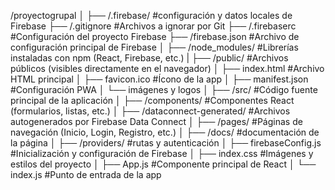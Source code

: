 /proyectogrupal
│
├── /.firebase/                       #configuración y datos locales de Firebase
├── /.gitignore                       #Archivos a ignorar por Git
├── /.firebaserc                      #Configuración del proyecto Firebase
├── /firebase.json                    #Archivo de configuración principal de Firebase
│
├── /node_modules/                    #Librerías instaladas con npm (React, Firebase, etc.)
|
├── /public/                          #Archivos públicos (visibles directamente en el navegador)
│   ├── index.html                    #Archivo HTML principal
│   ├── favicon.ico                   #Ícono de la app
│   ├── manifest.json                 #Configuración PWA
│   └── imágenes y logos
│
├── /src/                             #Código fuente principal de la aplicación
│   ├── /components/                  #Componentes React (formularios, listas, etc.)
│   ├── /dataconnect-generated/       #Archivos autogenerados por Firebase Data Connect
│   ├── /pages/                       #Páginas de navegación (Inicio, Login, Registro, etc.)
│   ├── /docs/                        #documentación de la página
│   ├── /providers/                   #rutas y autenticación 
│   ├── firebaseConfig.js             #Inicialización y configuración de Firebase
│   ├── index.css                     #Imágenes y estilos del proyecto
│   ├── App.js                        #Componente principal de React
│   └── index.js                      #Punto de entrada de la app
